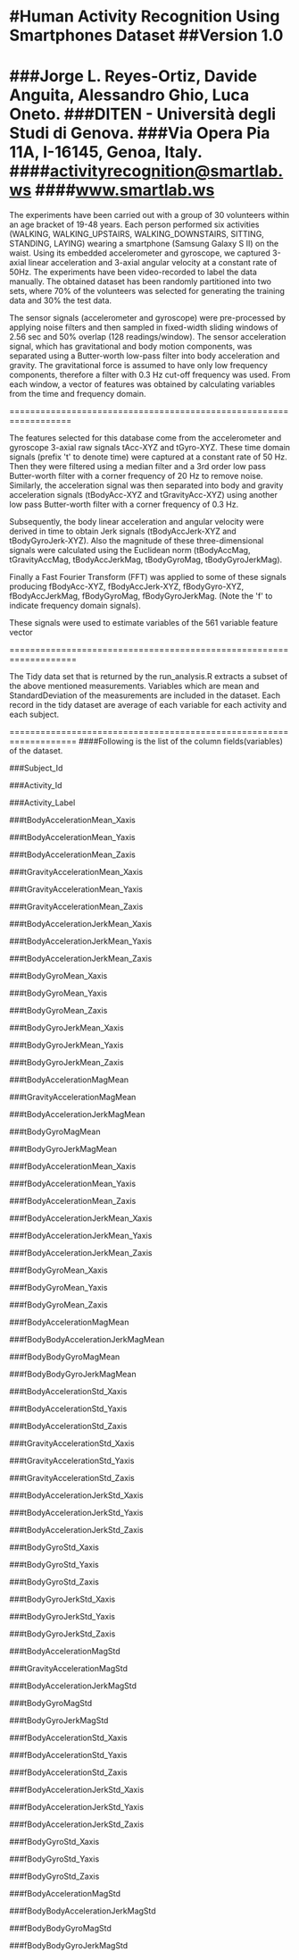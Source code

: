#Human Activity Recognition Using Smartphones Dataset
##Version 1.0
==================================================================
###Jorge L. Reyes-Ortiz, Davide Anguita, Alessandro Ghio, Luca Oneto.
###DITEN - Università degli Studi di Genova.
###Via Opera Pia 11A, I-16145, Genoa, Italy.
####activityrecognition@smartlab.ws
####www.smartlab.ws
==================================================================

The experiments have been carried out with a group of 30 volunteers within an age bracket of 19-48 years.
Each person performed six activities (WALKING, WALKING_UPSTAIRS, WALKING_DOWNSTAIRS, SITTING, STANDING, LAYING) wearing a smartphone 
(Samsung Galaxy S II) on the waist. Using its embedded accelerometer and gyroscope, we captured 3-axial linear acceleration and 3-axial angular velocity 
at a constant rate of 50Hz. The experiments have been video-recorded to label the data manually. The obtained dataset has been randomly 
partitioned into two sets, where 70% of the volunteers was selected for generating the training data and 30% the test data. 

The sensor signals (accelerometer and gyroscope) were pre-processed by applying noise filters and then sampled in fixed-width sliding windows 
of 2.56 sec and 50% overlap (128 readings/window). The sensor acceleration signal, which has gravitational and body motion components, 
was separated using a Butter-worth low-pass filter into body acceleration and gravity. The gravitational force is assumed to have only low 
frequency components, therefore a filter with 0.3 Hz cut-off frequency was used. From each window, a vector of features was obtained by 
calculating variables from the time and frequency domain.

==================================================================

The features selected for this database come from the accelerometer and gyroscope 3-axial raw signals tAcc-XYZ and tGyro-XYZ. These time domain signals 
(prefix 't' to denote time) were captured at a constant rate of 50 Hz. Then they were filtered using a median filter and a 3rd order low pass 
Butter-worth filter with a corner frequency of 20 Hz to remove noise. Similarly, the acceleration signal was then separated into body and 
gravity acceleration signals (tBodyAcc-XYZ and tGravityAcc-XYZ) using another low pass Butter-worth filter with a corner frequency of 0.3 Hz. 

Subsequently, the body linear acceleration and angular velocity were derived in time to obtain Jerk signals (tBodyAccJerk-XYZ and tBodyGyroJerk-XYZ). 
Also the magnitude of these three-dimensional signals were calculated using the Euclidean norm (tBodyAccMag, tGravityAccMag, tBodyAccJerkMag, tBodyGyroMag,
 tBodyGyroJerkMag). 

Finally a Fast Fourier Transform (FFT) was applied to some of these signals producing fBodyAcc-XYZ, fBodyAccJerk-XYZ, fBodyGyro-XYZ, 
fBodyAccJerkMag, fBodyGyroMag, fBodyGyroJerkMag. (Note the 'f' to indicate frequency domain signals). 

These signals were used to estimate variables of the 561 variable feature vector 


===================================================================

The Tidy data set that is returned by the run_analysis.R extracts a subset of the above mentioned measurements.
Variables which are mean and StandardDeviation of the measurements are included in the dataset.
Each record in the tidy dataset are average of each variable for each activity and each subject. 

===================================================================
####Following is the list of the column fields(variables) of the dataset.

###Subject_Id






###Activity_Id






###Activity_Label






###tBodyAccelerationMean_Xaxis






###tBodyAccelerationMean_Yaxis






###tBodyAccelerationMean_Zaxis






###tGravityAccelerationMean_Xaxis






###tGravityAccelerationMean_Yaxis






###tGravityAccelerationMean_Zaxis






###tBodyAccelerationJerkMean_Xaxis






###tBodyAccelerationJerkMean_Yaxis






###tBodyAccelerationJerkMean_Zaxis






###tBodyGyroMean_Xaxis






###tBodyGyroMean_Yaxis





###tBodyGyroMean_Zaxis





###tBodyGyroJerkMean_Xaxis





###tBodyGyroJerkMean_Yaxis





###tBodyGyroJerkMean_Zaxis





###tBodyAccelerationMagMean





###tGravityAccelerationMagMean





###tBodyAccelerationJerkMagMean





###tBodyGyroMagMean





###tBodyGyroJerkMagMean





###fBodyAccelerationMean_Xaxis






###fBodyAccelerationMean_Yaxis






###fBodyAccelerationMean_Zaxis






###fBodyAccelerationJerkMean_Xaxis






###fBodyAccelerationJerkMean_Yaxis






###fBodyAccelerationJerkMean_Zaxis






###fBodyGyroMean_Xaxis






###fBodyGyroMean_Yaxis






###fBodyGyroMean_Zaxis






###fBodyAccelerationMagMean






###fBodyBodyAccelerationJerkMagMean







###fBodyBodyGyroMagMean






###fBodyBodyGyroJerkMagMean






###tBodyAccelerationStd_Xaxis






###tBodyAccelerationStd_Yaxis






###tBodyAccelerationStd_Zaxis






###tGravityAccelerationStd_Xaxis







###tGravityAccelerationStd_Yaxis






###tGravityAccelerationStd_Zaxis






###tBodyAccelerationJerkStd_Xaxis






###tBodyAccelerationJerkStd_Yaxis






###tBodyAccelerationJerkStd_Zaxis






###tBodyGyroStd_Xaxis






###tBodyGyroStd_Yaxis






###tBodyGyroStd_Zaxis






###tBodyGyroJerkStd_Xaxis







###tBodyGyroJerkStd_Yaxis







###tBodyGyroJerkStd_Zaxis







###tBodyAccelerationMagStd







###tGravityAccelerationMagStd







###tBodyAccelerationJerkMagStd







###tBodyGyroMagStd







###tBodyGyroJerkMagStd







###fBodyAccelerationStd_Xaxis







###fBodyAccelerationStd_Yaxis






###fBodyAccelerationStd_Zaxis







###fBodyAccelerationJerkStd_Xaxis






###fBodyAccelerationJerkStd_Yaxis






###fBodyAccelerationJerkStd_Zaxis






###fBodyGyroStd_Xaxis






###fBodyGyroStd_Yaxis






###fBodyGyroStd_Zaxis






###fBodyAccelerationMagStd






###fBodyBodyAccelerationJerkMagStd






###fBodyBodyGyroMagStd






###fBodyBodyGyroJerkMagStd
